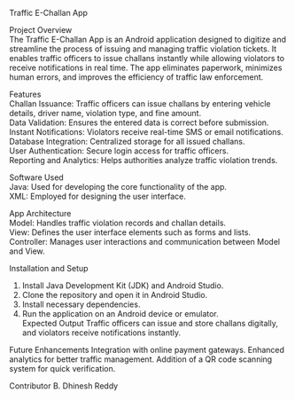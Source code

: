 Traffic E-Challan App  

Project Overview  
The Traffic E-Challan App is an Android application designed to digitize and streamline the process of issuing and managing traffic violation tickets. It enables traffic officers to issue challans instantly while allowing violators to receive notifications in real time. The app eliminates paperwork, minimizes human errors, and improves the efficiency of traffic law enforcement.  

Features  
Challan Issuance: Traffic officers can issue challans by entering vehicle details, driver name, violation type, and fine amount.  
Data Validation: Ensures the entered data is correct before submission.  
Instant Notifications: Violators receive real-time SMS or email notifications.  
Database Integration: Centralized storage for all issued challans.  
User Authentication: Secure login access for traffic officers.  
Reporting and Analytics: Helps authorities analyze traffic violation trends.  

Software Used  
Java: Used for developing the core functionality of the app.  
XML: Employed for designing the user interface.  

App Architecture  
Model: Handles traffic violation records and challan details.  
View: Defines the user interface elements such as forms and lists.  
Controller: Manages user interactions and communication between Model and View.  

Installation and Setup  
1. Install Java Development Kit (JDK) and Android Studio.  
2. Clone the repository and open it in Android Studio.  
3. Install necessary dependencies.  
4. Run the application on an Android device or emulator.  
Expected Output
Traffic officers can issue and store challans digitally, and violators receive notifications instantly.

Future Enhancements
Integration with online payment gateways.
Enhanced analytics for better traffic management.
Addition of a QR code scanning system for quick verification.

Contributor
B. Dhinesh Reddy
